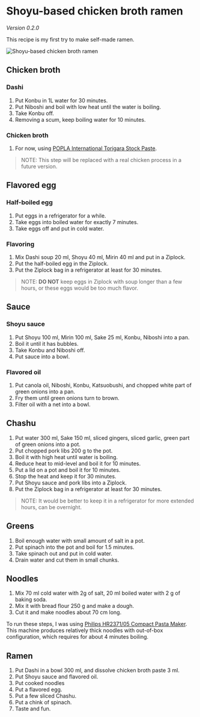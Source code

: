 # Shoyu-based chicken broth ramen

*Version 0.2.0*

This recipe is my first try to make self-made ramen.

![Shoyu-based chicken broth ramen](https://pbs.twimg.com/media/DvZQrF5UYAA8yuv?format=jpg&name=small)

## Chicken broth

### Dashi

1. Put Konbu in 1L water for 30 minutes.
1. Put Niboshi and boil with low heat until the water is boiling.
1. Take Konbu off.
1. Removing a scum, keep boiling water for 10 minutes.

### Chicken broth

1. For now, using [POPLA International Torigara Stock Paste](https://www.popla.com/new-products/torigara-stock-paste).

> NOTE: This step will be replaced with a real chicken process in a future version.

## Flavored egg

### Half-boiled egg

1. Put eggs in a refrigerator for a while.
1. Take eggs into boiled water for exactly 7 minutes.
1. Take eggs off and put in cold water.

### Flavoring

1. Mix Dashi soup 20 ml, Shoyu 40 ml, Mirin 40 ml and put in a Ziplock.
1. Put the half-boiled egg in the Ziplock.
1. Put the Ziplock bag in a refrigerator at least for 30 minutes.

> NOTE: **DO NOT** keep eggs in Ziplock with soup longer than a few hours, or these eggs would be too much flavor.

## Sauce

### Shoyu sauce

1. Put Shoyu 100 ml, Mirin 100 ml, Sake 25 ml, Konbu, Niboshi into a pan.
1. Boil it until it has bubbles.
1. Take Konbu and Niboshi off.
1. Put sauce into a bowl.

### Flavored oil

1. Put canola oil, Niboshi, Konbu, Katsuobushi, and chopped white part of green onions into a pan.
1. Fry them until green onions turn to brown.
1. Filter oil with a net into a bowl.

## Chashu

1. Put water 300 ml, Sake 150 ml, sliced gingers, sliced garlic, green part of green onions into a pot.
1. Put chopped pork libs 200 g to the pot.
1. Boil it with high heat until water is boiling.
1. Reduce heat to mid-level and boil it for 10 minutes.
1. Put a lid on a pot and boil it for 10 minutes.
1. Stop the heat and keep it for 30 minutes.
1. Put Shoyu sauce and pork libs into a Ziplock.
1. Put the Ziplock bag in a refrigerator at least for 30 minutes.

> NOTE: It would be better to keep it in a refrigerator for more extended hours, can be overnight.

## Greens

1. Boil enough water with small amount of salt in a pot.
1. Put spinach into the pot and boil for 1.5 minutes.
1. Take spinach out and put in cold water.
1. Drain water and cut them in small chunks.

## Noodles

1. Mix 70 ml cold water with 2g of salt, 20 ml boiled water with 2 g of baking soda.
1. Mix it with bread flour 250 g and make a dough.
1. Cut it and make noodles about 70 cm long.

To run these steps, I was using [Philips HR2371/05 Compact Pasta Maker](https://amzn.to/2CBEhJt). This machine produces relatively thick noodles with out-of-box configuration, which requires for about 4 minutes boiling.

## Ramen

1. Put Dashi in a bowl 300 ml, and dissolve chicken broth paste 3 ml.
1. Put Shoyu sauce and flavored oil.
1. Put cooked noodles
1. Put a flavored egg.
1. Put a few sliced Chashu.
1. Put a chink of spinach.
1. Taste and fun.